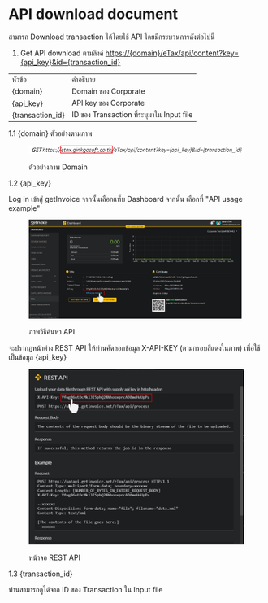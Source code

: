# API download document

สามารถ Download transaction ได้โดยใช้ API โดยมีกระบวนการดังต่อไปนี้

1. Get API download ตามลิงค์ [https://{domain}/eTax/api/content?key={api\_key}\&id={transaction\_id}](https://{domain}/eTax/api/content?key={api\_key}\&id={transaction\_id})&#x20;

|                   |                                           |
| ----------------- | ----------------------------------------- |
| หัวข้อ            | คำอธิบาย                                  |
| {domain}          | Domain ของ Corporate                      |
| {api\_key}        | API key ของ Corporate                     |
| {transaction\_id} | ID ของ Transaction ที่ระบุมาใน Input file |

1.1 {domain} ตัวอย่างตามภาพ

<figure><img src="../../.gitbook/assets/image (5) (1).png" alt=""><figcaption><p>ตัวอย่างภาพ Domain</p></figcaption></figure>

1.2 {api\_key}

Log in เข้าสู่ getInvoice จากนั้นเลือกแท็บ Dashboard จากนั้น เลือกที่ "API usage example"&#x20;

<figure><img src="../../.gitbook/assets/image (3) (1).png" alt=""><figcaption><p>ภาพวิธีค้นหา API</p></figcaption></figure>

จะปรากฎหน้าต่าง REST API  ให้ท่านคัดลอกข้อมูล X-API-KEY (ตามกรอบสีแดงในภาพ) เพื่อใช้เป็นข้อมูล {api\_key}

<figure><img src="../../.gitbook/assets/image (1) (2).png" alt=""><figcaption><p>หน้าจอ  REST API  </p></figcaption></figure>

1.3 {transaction\_id}

ท่านสามารถดูได้จาก ID ของ Transaction ใน Input file

